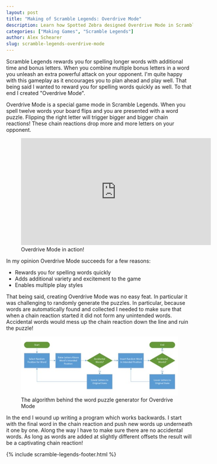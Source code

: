 ```yaml
---
layout: post
title: "Making of Scramble Legends: Overdrive Mode"
description: Learn how Spotted Zebra designed Overdrive Mode in Scramble Legends. Scramble Legends is a social, turn based word game for Windows 8. Spell words to bury your opponent in letters!
categories: ["Making Games", "Scramble Legends"]
author: Alex Schearer
slug: scramble-legends-overdrive-mode
---
```


Scramble Legends rewards you for spelling 
longer words with additional time and bonus letters. When you combine multiple 
bonus letters in a word you unleash an extra powerful attack on your opponent. 
I'm quite happy with this gameplay as it encourages you to plan ahead and play 
well. That being said I wanted to reward you for spelling words quickly as well. 
To that end I created "Overdrive Mode".

Overdrive Mode is a special game mode in Scramble Legends. When you spell twelve 
words your board flips and you are presented with a word puzzle. Flipping the right 
letter will trigger bigger and bigger chain reactions! These chain reactions drop 
more and more letters on your opponent. 

<figure>
    <iframe width="512" height="288" src="http://www.youtube.com/embed/nyMXuGycfvs" frameborder="0" allowfullscreen></iframe>
    <figcaption>Overdrive Mode in action!</figcaption>
</figure>

In my opinion Overdrive Mode succeeds for a few reasons:

  * Rewards you for spelling words quickly
  * Adds additional variety and excitement to the game
  * Enables multiple play styles

That being said, creating Overdrive Mode was no easy feat. In particular it was 
challenging to randomly generate the puzzles. In particular, because words are 
automatically found and collected I needed to make sure that when a chain reaction 
started it did not form any unintended words. Accidental words would mess up the 
chain reaction down the line and ruin the puzzle! 

<figure>
    <a href="/img/posts/2013-05-03-Scramble Legends Overdrive Mode/puzzle-algorithm.jpg">
        <img src="/img/posts/2013-05-03-Scramble Legends Overdrive Mode/puzzle-algorithm.thumb.jpg" alt="The algorithm behind the word puzzle generator for Overdrive Mode" />
    </a>
    <figcaption>The algorithm behind the word puzzle generator for Overdrive Mode</figcaption>
</figure>

In the end I wound up writing a program which works backwards. I start with the 
final word in the chain reaction and push new words up underneath it one by one. 
Along the way I have to make sure there are no accidental words. As long as words 
are added at slightly different offsets the result will be a captivating chain 
reaction!

{% include scramble-legends-footer.html %}